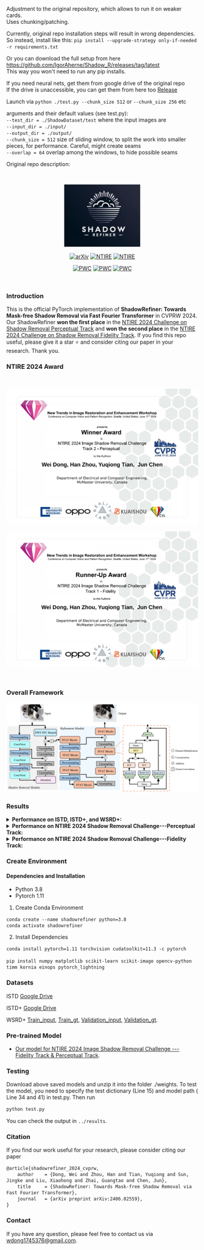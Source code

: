 Adjustment to the original repository, which allows to run it on weaker cards.<br>
Uses chunking/patching.<br>

Currently, original repo installation steps will result in wrong dependencies.<br>
So instead, install like this: `pip install --upgrade-strategy only-if-needed -r requirements.txt`

Or you can download the full setup from here https://github.com/IgorAherne/Shadow_R/releases/tag/latest <br>
This way you won't need to run any pip installs.

If you need neural nets, get them from google drive of the original repo<br>
If the drive is unaccessible, you can get them from here too [Release](https://github.com/IgorAherne/Shadow_R/releases/tag/original_weights)

Launch via `python ./test.py --chunk_size 512` or `--chunk_size 256` etc<br>

arguments and their default values (see test.py):<br>
`--test_dir = ./ShadowDataset/test` where the input images are<br>
`--input_dir = ./input/`<br>
`--output_dir = ./output/`<br>
`--chunk_size = 512` size of sliding window, to split the work into smaller pieces, for performance. Careful, might create seams<br>
`--overlap = 64` overlap among the windows, to hide possible seams<br>


Original repo description:

&nbsp;

<div align="center">
<p align="center"> <img src="figure/logo.png" width="200px"> </p>


[![arXiv](https://img.shields.io/badge/arxiv-paper-179bd3)](https://arxiv.org/abs/2406.02559)
[![NTIRE](https://img.shields.io/badge/Winner_of_NTIRE_2024_Perceptual_Track-leaderboard_User🥇_ylxb-179bd3)](https://codalab.lisn.upsaclay.fr/competitions/17546#results)
[![NTIRE](https://img.shields.io/badge/Second_Place_of_NTIRE_2024_Fidelity_Track-leaderboard_User🥈_ZXCV-179bd3)](https://codalab.lisn.upsaclay.fr/competitions/17539#results)

[![PWC](https://img.shields.io/endpoint.svg?url=https://paperswithcode.com/badge/shadowrefiner-towards-mask-free-shadow/shadow-removal-on-adjusted-istd)](https://paperswithcode.com/sota/shadow-removal-on-adjusted-istd?p=shadowrefiner-towards-mask-free-shadow)
[![PWC](https://img.shields.io/endpoint.svg?url=https://paperswithcode.com/badge/shadowrefiner-towards-mask-free-shadow/shadow-removal-on-istd)](https://paperswithcode.com/sota/shadow-removal-on-istd?p=shadowrefiner-towards-mask-free-shadow)
[![PWC](https://img.shields.io/endpoint.svg?url=https://paperswithcode.com/badge/shadowrefiner-towards-mask-free-shadow/shadow-removal-on-wsrd)](https://paperswithcode.com/sota/shadow-removal-on-wsrd?p=shadowrefiner-towards-mask-free-shadow)


</div>
&nbsp;

### Introduction
This is the official PyTorch implementation of **ShadowRefiner: Towards Mask-free Shadow Removal via Fast Fourier Transformer** in CVPRW 2024. Our ShadowRefiner **won the first place** in the [NTIRE 2024 Challenge on Shadow Removal Perceptual Track](https://codalab.lisn.upsaclay.fr/competitions/17546) and **won the second place** in the [NTIRE 2024 Challenge on Shadow Removal Fidelity Track](https://codalab.lisn.upsaclay.fr/competitions/17539).  If you find this repo useful, please give it a star ⭐ and consider citing our paper in your research. Thank you.

### NTIRE 2024 Award
&nbsp;

<div align="center">
<p> <img src="figure/NTIRE2024awards_shadow_perceptual.png" width="600px"> </p>
<p> <img src="figure/NTIRE2024awards_shadow_fidelity.png" width="600px"> </p>
</div>
&nbsp;

### Overall Framework
![Framework](figure/framework.png)

### Results
<details close>
<summary><b>Performance on ISTD, ISTD+, and WSRD+:</b></summary>

![results1](/figure/performance.png)


</details>

<details close>
<summary><b>Performance on NTIRE 2024 Shadow Removal Challenge---Perceptual Track:</b></summary>

![results1](/figure/perceptual.png)


</details>

<details close>
<summary><b>Performance on NTIRE 2024 Shadow Removal Challenge---Fidelity Track:</b></summary>

![results1](/figure/fidelity.png)


</details>




### Create Environment
#### Dependencies and Installation
- Python 3.8
- Pytorch 1.11

1. Create Conda Environment
```
conda create --name shadowrefiner python=3.8
conda activate shadowrefiner
```

2. Install Dependencies
```
conda install pytorch=1.11 torchvision cudatoolkit=11.3 -c pytorch

pip install numpy matplotlib scikit-learn scikit-image opencv-python timm kornia einops pytorch_lightning
```
### Datasets
ISTD [Google Drive](https://drive.google.com/file/d/1I0qw-65KBA6np8vIZzO6oeiOvcDBttAY/view)

ISTD+ [Google Drive](https://drive.google.com/file/d/1rsCSWrotVnKFUqu9A_Nw9Uf-bJq_ryOv/view) 

WSRD+ [Train_input](https://drive.google.com/file/d/1n9l3UyQw6HjCXqycvHAfl4T-jsJpPHeJ/view), [Train_gt](https://drive.google.com/file/d/1DZEMIJ8PIxmZww8iAqlcvlKWyfssNQRO/view), [Validation_input](https://drive.google.com/file/d/1l2aertz2qKVLUkP-egwiCBcyf_5GWnav/view), [Validation_gt](https://drive.google.com/file/d/1a8JVs_zVQSdmxeDYJnqeEyynd9wV6n5D/view).

### Pre-trained Model
- [Our model for NTIRE 2024 Image Shadow Removal Challenge --- Fidelity Track & Perceptual Track](https://drive.google.com/file/d/1ntXl9vGVOFGel1-Pu1vbbWidOU3QH-IM/view?usp=sharing).


### Testing
Download above saved models and unzip it into the folder ./weights. To test the model, you need to specify the test dictionary (Line 15) and model path ( Line 34 and 41) in test.py. Then run
```bash
python test.py 
```
You can check the output in `../results`.


### Citation
If you find our work useful for your research, please consider citing our paper

```shell
@article{shadowrefiner_2024_cvprw,
    author    = {Dong, Wei and Zhou, Han and Tian, Yuqiong and Sun, Jingke and Liu, Xiaohong and Zhai, Guangtao and Chen, Jun},
    title     = {ShadowRefiner: Towards Mask-free Shadow Removal via Fast Fourier Transformer},
    journal   = {arXiv preprint arXiv:2406.02559},
}
```

### Contact
If you have any question, please feel free to contact us via wdong1745376@gmail.com.
